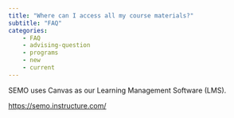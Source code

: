 ```yaml
---
title: "Where can I access all my course materials?"
subtitle: "FAQ"
categories:
    - FAQ
    - advising-question
    - programs
    - new
    - current
---
```

SEMO uses Canvas as our Learning Management Software (LMS).

<a href="https://semo.instructure.com/" target="blank">https://semo.instructure.com/</a>